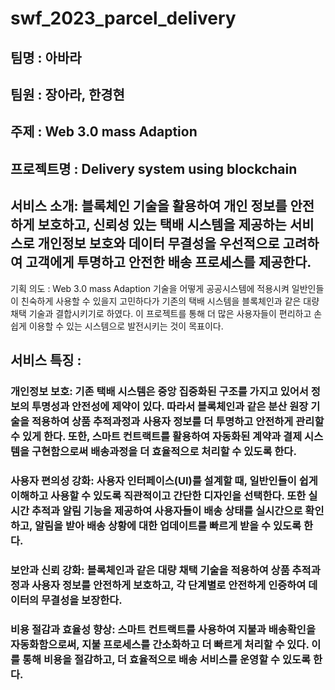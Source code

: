 # swf_2023_parcel_delivery

## 팀명 : 아바라 

## 팀원 : 장아라, 한경현 

## 주제 : Web 3.0 mass Adaption 

## 프로젝트명 : Delivery system using blockchain 

## 서비스 소개: 블록체인 기술을 활용하여 개인 정보를 안전하게 보호하고, 신뢰성 있는 택배 시스템을 제공하는 서비스로 개인정보 보호와 데이터 무결성을 우선적으로 고려하여 고객에게 투명하고 안전한 배송 프로세스를 제공한다. 

기획 의도 : Web 3.0 mass Adaption 기술을 어떻게 공공시스템에 적용시켜 일반인들이 친숙하게 사용할 수 있을지 고민하다가 기존의 택배 시스템을 블록체인과 같은 대량 채택 기술과 결합시키기로 하였다. 이 프로젝트를 통해 더 많은 사용자들이 편리하고 손쉽게 이용할 수 있는 시스템으로 발전시키는 것이 목표이다. 

## 서비스 특징 :  

 ### 개인정보 보호: 기존 택배 시스템은 중앙 집중화된 구조를 가지고 있어서 정보의 투명성과 안전성에 제약이 있다. 따라서 블록체인과 같은 분산 원장 기술을 적용하여 상품 추적과정과 사용자 정보를 더 투명하고 안전하게 관리할 수 있게 한다. 또한, 스마트 컨트랙트를 활용하여 자동화된 계약과 결제 시스템을 구현함으로써 배송과정을 더 효율적으로 처리할 수 있도록 한다. 

 ### 사용자 편의성 강화: 사용자 인터페이스(UI)를 설계할 때, 일반인들이 쉽게 이해하고 사용할 수 있도록 직관적이고 간단한 디자인을 선택한다. 또한 실시간 추적과 알림 기능을 제공하여 사용자들이 배송 상태를 실시간으로 확인하고, 알림을 받아 배송 상황에 대한 업데이트를 빠르게 받을 수 있도록 한다. 

 

 ### 보안과 신뢰 강화: 블록체인과 같은 대량 채택 기술을 적용하여 상품 추적과정과 사용자 정보를 안전하게 보호하고, 각 단계별로 안전하게 인증하여 데이터의 무결성을 보장한다. 


 ### 비용 절감과 효율성 향상: 스마트 컨트랙트를 사용하여 지불과 배송확인을 자동화함으로써, 지불 프로세스를 간소화하고 더 빠르게 처리할 수 있다. 이를 통해 비용을 절감하고, 더 효율적으로 배송 서비스를 운영할 수 있도록 한다.  
